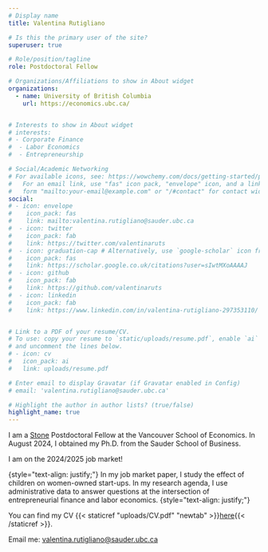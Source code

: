 ```yaml
---
# Display name
title: Valentina Rutigliano

# Is this the primary user of the site?
superuser: true

# Role/position/tagline
role: Postdoctoral Fellow

# Organizations/Affiliations to show in About widget
organizations:
  - name: University of British Columbia
    url: https://economics.ubc.ca/


# Interests to show in About widget
# interests:
# - Corporate Finance
#  - Labor Economics
#  - Entrepreneurship

# Social/Academic Networking
# For available icons, see: https://wowchemy.com/docs/getting-started/page-builder/#icons
#   For an email link, use "fas" icon pack, "envelope" icon, and a link in the
#   form "mailto:your-email@example.com" or "/#contact" for contact widget.
social:
# - icon: envelope
#    icon_pack: fas
#    link: mailto:valentina.rutigliano@sauder.ubc.ca
#  - icon: twitter
#    icon_pack: fab
#    link: https://twitter.com/valentinaruts
#  - icon: graduation-cap # Alternatively, use `google-scholar` icon from `ai` icon pack
#    icon_pack: fas
#    link: https://scholar.google.co.uk/citations?user=sIwtMXoAAAAJ
#  - icon: github
#    icon_pack: fab
#    link: https://github.com/valentinaruts
#  - icon: linkedin
#    icon_pack: fab
#    link: https://www.linkedin.com/in/valentina-rutigliano-297353110/


# Link to a PDF of your resume/CV.
# To use: copy your resume to `static/uploads/resume.pdf`, enable `ai` icons in `params.toml`,
# and uncomment the lines below.
# - icon: cv
#   icon_pack: ai
#   link: uploads/resume.pdf

# Enter email to display Gravatar (if Gravatar enabled in Config)
# email: 'valentina.rutigliano@sauder.ubc.ca'

# Highlight the author in author lists? (true/false)
highlight_name: true
---
```

I am a <a href="https://www.stonefdn.org/wealth-inequality-centers" target="_blank">Stone</a> Postdoctoral Fellow at the Vancouver School of Economics. In August 2024, I obtained my Ph.D. from the Sauder School of Business.

I am on the 2024/2025 job market!

{style="text-align: justify;"}
In my job market paper, I study the effect of children on women-owned start-ups. In my research agenda, I use administrative data to answer questions at the intersection of entrepreneurial finance and labor economics.
{style="text-align: justify;"} 

You can find my CV {{< staticref "uploads/CV.pdf" "newtab" >}}<ins>here</ins>{{< /staticref >}}. 

Email me: valentina.rutigliano@sauder.ubc.ca

